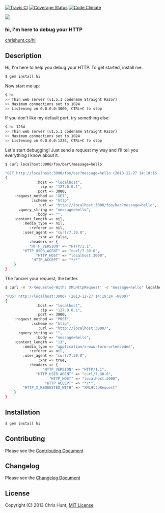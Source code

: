 [![Travis CI](https://travis-ci.org/chrishunt/hi.png)](https://travis-ci.org/chrishunt/hi)
[![Coverage Status](https://coveralls.io/repos/chrishunt/hi/badge.png?branch=master)](https://coveralls.io/r/chrishunt/hi)
[![Code Climate](https://codeclimate.com/github/chrishunt/hi.png)](https://codeclimate.com/github/chrishunt/hi)

![](https://raw2.github.com/chrishunt/hi/master/screenshot.png)

### hi, I'm here to debug your HTTP

[chrishunt.co/hi](http://chrishunt.co/hi/)

## Description

Hi, I'm here to help you debug your HTTP. To get started, install me.

```bash
$ gem install hi
```

Now start me up:

```bash
$ hi
>> Thin web server (v1.5.1 codename Straight Razor)
>> Maximum connections set to 1024
>> Listening on 0.0.0.0:3000, CTRL+C to stop
```

If you don't like my default port, try something else:

```bash
$ hi 1234
>> Thin web server (v1.5.1 codename Straight Razor)
>> Maximum connections set to 1024
>> Listening on 0.0.0.0:1234, CTRL+C to stop
```

Let's start debugging! Just send a request my way and I'll tell you everything
I know about it.

```bash
$ curl localhost:3000/foo/bar\?message=hello

"GET http://localhost:3000/foo/bar?message=hello (2013-12-27 14:18:16 -0800)"
{
              :host => "localhost",
                :ip => "127.0.0.1",
              :port => 3000,
    :request_method => "GET",
            :scheme => "http",
               :url => "http://localhost:3000/foo/bar?message=hello",
      :query_string => "message=hello",
              :body => "",
    :content_length => nil,
        :media_type => nil,
           :referer => nil,
        :user_agent => "curl/7.30.0",
               :xhr => false,
           :headers => {
           "HTTP_VERSION" => "HTTP/1.1",
        "HTTP_USER_AGENT" => "curl/7.30.0",
              "HTTP_HOST" => "localhost:3000",
            "HTTP_ACCEPT" => "*/*"
    }
}
```

The fancier your request, the better.

```bash
$ curl -H 'X-Requested-With: XMLHttpRequest' -d "message=hello" localhost:3000

"POST http://localhost:3000/ (2013-12-27 14:19:24 -0800)"
{
              :host => "localhost",
                :ip => "127.0.0.1",
              :port => 3000,
    :request_method => "POST",
            :scheme => "http",
               :url => "http://localhost:3000/",
      :query_string => "",
              :body => "message=hello",
    :content_length => "13",
        :media_type => "application/x-www-form-urlencoded",
           :referer => nil,
        :user_agent => "curl/7.30.0",
               :xhr => true,
           :headers => {
                 "HTTP_VERSION" => "HTTP/1.1",
              "HTTP_USER_AGENT" => "curl/7.30.0",
                    "HTTP_HOST" => "localhost:3000",
                  "HTTP_ACCEPT" => "*/*",
        "HTTP_X_REQUESTED_WITH" => "XMLHttpRequest"
    }
}
```

## Installation

```bash
$ gem install hi
```

## Contributing
Please see the [Contributing
Document](https://github.com/chrishunt/hi/blob/master/CONTRIBUTING.md)

## Changelog
Please see the [Changelog
Document](https://github.com/chrishunt/hi/blob/master/CHANGELOG.md)

## License
Copyright (C) 2013 Chris Hunt, [MIT
License](https://github.com/chrishunt/hi/blob/master/LICENSE.txt)

